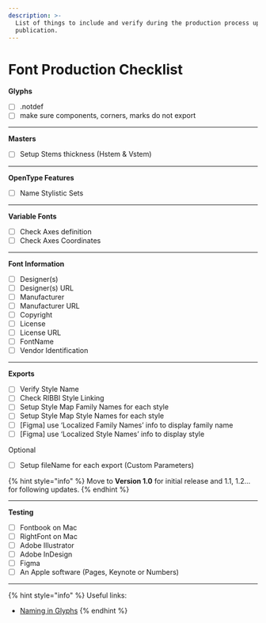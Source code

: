 ```yaml
---
description: >-
  List of things to include and verify during the production process up until
  publication.
---
```


# Font Production Checklist

**Glyphs**

* [ ] .notdef
* [ ] make sure components, corners, marks do not export

***

**Masters**

* [ ] Setup Stems thickness (Hstem & Vstem)

***

**OpenType Features**

* [ ] Name Stylistic Sets

***

**Variable Fonts**

* [ ] Check Axes definition
* [ ] Check Axes Coordinates

***

**Font Information**

* [ ] Designer(s)
* [ ] Designer(s) URL
* [ ] Manufacturer
* [ ] Manufacturer URL
* [ ] Copyright
* [ ] License
* [ ] License URL
* [ ] FontName
* [ ] Vendor  Identification

***

**Exports**

* [ ] Verify Style Name
* [ ] Check RIBBI Style Linking
* [ ] Setup Style Map Family Names for each style
* [ ] Setup Style Map Style Names for each style
* [ ] \[Figma] use ‘Localized Family Names’ info to display family name
* [ ] \[Figma] use ‘Localized Style Names’ info to display style

Optional

* [ ] Setup fileName for each export (Custom Parameters)

{% hint style="info" %}
Move to **Version 1.0** for initial release and 1.1, 1.2… for following updates.
{% endhint %}

***

**Testing**

* [ ] Fontbook on Mac
* [ ] RightFont on Mac
* [ ] Adobe Illustrator
* [ ] Adobe InDesign
* [ ] Figma
* [ ] An Apple software (Pages, Keynote or Numbers)

***

{% hint style="info" %}
Useful links:

* [Naming in Glyphs](https://glyphsapp.com/learn/naming)
{% endhint %}

